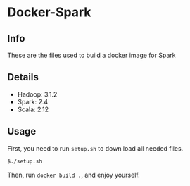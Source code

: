 # Docker-Spark

## Info
These are the files used to build a docker image for Spark

## Details
- Hadoop: 3.1.2
- Spark: 2.4
- Scala: 2.12

## Usage
First, you need to run `setup.sh` to down load all needed files.

```bash
$./setup.sh
```

Then, run `docker build .`, and enjoy yourself.
